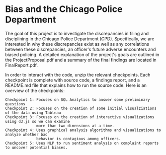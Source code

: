 # Bias and the Chicago Police Department

The goal of this project is to investigate the discrepancies in filing and
disciplining in the Chicago Police Department (CPD). Specifically, we are interested in why these 
discrepancies exist as well as any correlations between these discrepancies, 
an officer's future adverse encounters and biased policing. A detailed explanation of the
project's goals are outlined in the ProjectProposal.pdf and a summary of the final findings are located in 
FinalReport.pdf. 

In order to interact with the code, unzip the relevant checkpoints. Each checkpoint is complete with source code, a findings 
report, and a README.md file that explains how to run the source code. Here is an overview of the checkpoints:


    Checkpoint 1: Focuses on SQL Analytics to answer some preliminary questions
    Checkpoint 2: Focuses on the creation of some initial visualziations of the data using Tableau
    Checkpoint 3: Focuses on the creation of interactive visualizations using d3.js so we can examine
                  more than two dimensions at a time.
    Checkpoint 4: Uses graphical analysis algorithms and visualizations to analyze whether bad 
                  behavior is contagious among officers.
    Checkpoint 5: Uses NLP to run sentiment analysis on complaint reports to uncover potential biases.

